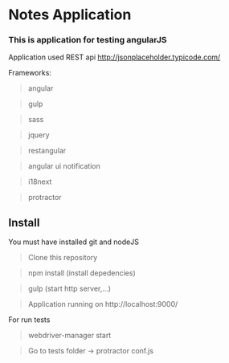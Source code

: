 # Notes Application
### This is application for testing angularJS

Application used REST api http://jsonplaceholder.typicode.com/

Frameworks:
> angular

> gulp

> sass

> jquery

> restangular

> angular ui notification

> i18next

> protractor


## Install
You must have installed git and nodeJS
> Clone this repository

> npm install (install depedencies)

> gulp (start http server,...)

> Application running on http://localhost:9000/

For run tests
> webdriver-manager start

> Go to tests folder -> protractor conf.js